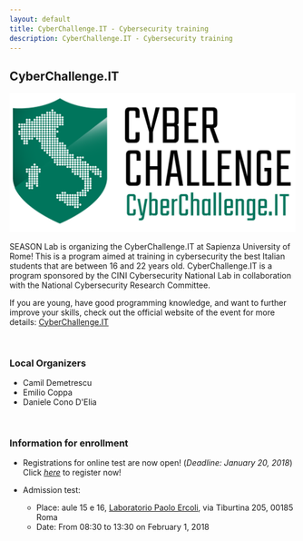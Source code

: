 ```yaml
---
layout: default
title: CyberChallenge.IT - Cybersecurity training
description: CyberChallenge.IT - Cybersecurity training
---
```


## CyberChallenge.IT

![alt text](assets/img/cyberchallengeit.png "CyberChallenge.IT")

SEASON Lab is organizing the CyberChallenge.IT at Sapienza University of Rome! This is a program aimed at training in cybersecurity the best Italian students that are between 16 and 22 years old. CyberChallenge.IT is a program sponsored by the CINI Cybersecurity National Lab in collaboration with the National Cybersecurity Research Committee. 

If you are young, have good programming knowledge, and want to further improve your skills, check out the official website of the event for more details: [CyberChallenge.IT](https://cyberchallenge.it/)

<br />

### Local Organizers

 * Camil Demetrescu
 * Emilio Coppa
 * Daniele Cono D'Elia

<br />

### Information for enrollment

* Registrations for online test are now open! (*Deadline: January 20, 2018*) 
Click *[here](https://cyberchallenge.it/register)* to register now!

* Admission test:
	* Place: aule 15 e 16, [Laboratorio Paolo Ercoli](http://tiburlab.dis.uniroma1.it), via Tiburtina 205, 00185 Roma
	* Date: From 08:30 to 13:30 on February 1, 2018